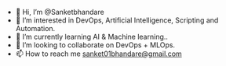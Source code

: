 - 👋 Hi, I’m @Sanketbhandare
- 👀 I’m interested in DevOps, Artificial Intelligence, Scripting and Automation. 
- 🌱 I’m currently learning AI & Machine learning..
- 💞️ I’m looking to collaborate on DevOps + MLOps.
- 📫 How to reach me sanket01bhandare@gmail.com

<!---
Sanketbhandare/Sanketbhandare is a ✨ special ✨ repository because its `README.md` (this file) appears on your GitHub profile.
You can click the Preview link to take a look at your changes.
--->
